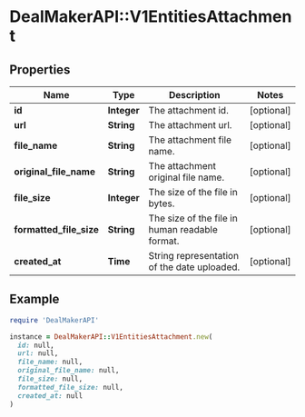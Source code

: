 # DealMakerAPI::V1EntitiesAttachment

## Properties

| Name | Type | Description | Notes |
| ---- | ---- | ----------- | ----- |
| **id** | **Integer** | The attachment id. | [optional] |
| **url** | **String** | The attachment url. | [optional] |
| **file_name** | **String** | The attachment file name. | [optional] |
| **original_file_name** | **String** | The attachment original file name. | [optional] |
| **file_size** | **Integer** | The size of the file in bytes. | [optional] |
| **formatted_file_size** | **String** | The size of the file in human readable format. | [optional] |
| **created_at** | **Time** | String representation of the date uploaded. | [optional] |

## Example

```ruby
require 'DealMakerAPI'

instance = DealMakerAPI::V1EntitiesAttachment.new(
  id: null,
  url: null,
  file_name: null,
  original_file_name: null,
  file_size: null,
  formatted_file_size: null,
  created_at: null
)
```

